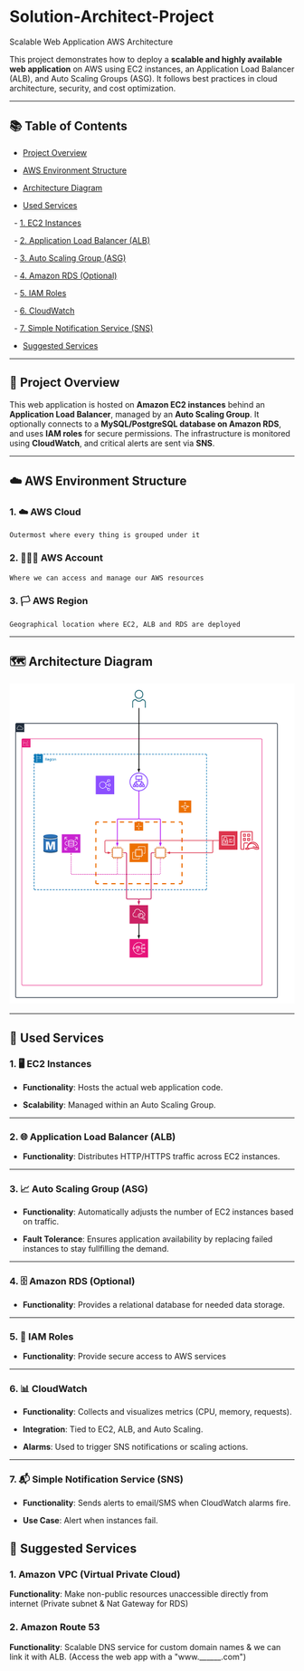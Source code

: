 # Solution-Architect-Project

Scalable Web Application AWS Architecture

  

This project demonstrates how to deploy a **scalable and highly available web application** on AWS using EC2 instances, an Application Load Balancer (ALB), and Auto Scaling Groups (ASG). It follows best practices in cloud architecture, security, and cost optimization.

  

---

  

## 📚 Table of Contents

- [Project Overview](#project-overview)

- [AWS Environment Structure](#aws-environment-structure)

- [Architecture Diagram](#architecture-diagram)

- [Used Services](#used-services)

  - [1. EC2 Instances](#1-ec2-instances)

  - [2. Application Load Balancer (ALB)](#2-application-load-balancer-alb)

  - [3. Auto Scaling Group (ASG)](#3-auto-scaling-group-asg)

  - [4. Amazon RDS (Optional)](#4-amazon-rds-optional)

  - [5. IAM Roles](#5-iam-roles)

  - [6. CloudWatch](#6-cloudwatch)

  - [7. Simple Notification Service (SNS)](#7-simple-notification-service-sns)

- [Suggested Services](#suggested-services)

  

---

  

## 📖 Project Overview

  

This web application is hosted on **Amazon EC2 instances** behind an **Application Load Balancer**, managed by an **Auto Scaling Group**. It optionally connects to a **MySQL/PostgreSQL database on Amazon RDS**, and uses **IAM roles** for secure permissions. The infrastructure is monitored using **CloudWatch**, and critical alerts are sent via **SNS**.

  

---

  

## ☁️ AWS Environment Structure

### 1. ☁️ AWS Cloud

	Outermost where every thing is grouped under it

### 2. 🙋🏻‍♂️ AWS Account

	Where we can access and manage our AWS resources

### 3. 🏳️ AWS Region

	Geographical location where EC2, ALB and RDS are deployed

---

  

## 🗺️ Architecture Diagram

  

![Architecture Diagram](./Blank%20diagram%20(1).png)

  

---

  

## 🧩 Used Services

  

### 1. 🖥️ EC2 Instances

  

- **Functionality**: Hosts the actual web application code.

- **Scalability**: Managed within an Auto Scaling Group.

  

---

  

### 2. 🌐 Application Load Balancer (ALB)

  

- **Functionality**: Distributes HTTP/HTTPS traffic across EC2 instances.

  

---

  

### 3. 📈 Auto Scaling Group (ASG)

  

- **Functionality**: Automatically adjusts the number of EC2 instances based on traffic.

- **Fault Tolerance**: Ensures application availability by replacing failed instances to stay fullfilling the demand.

  

---

  

### 4. 🗄️ Amazon RDS (Optional)

  

- **Functionality**: Provides a relational database for needed data storage.


  

---

  

### 5. 🔐 IAM Roles

  

- **Functionality**: Provide secure access to AWS services

  

---

  

### 6. 📊 CloudWatch

  

- **Functionality**: Collects and visualizes  metrics (CPU, memory, requests).

- **Integration**: Tied to EC2, ALB, and Auto Scaling.

- **Alarms**: Used to trigger SNS notifications or scaling actions.

  

---

  

### 7. 📬 Simple Notification Service (SNS)

  

- **Functionality**: Sends alerts to email/SMS when CloudWatch alarms fire.

- **Use Case**: Alert when instances fail.

  


## 🧐 Suggested Services

### 1. Amazon VPC (Virtual Private Cloud)

**Functionality**: Make non-public resources unaccessible directly from internet 
(Private subnet & Nat Gateway for RDS)

### 2. Amazon Route 53

**Functionality**: Scalable DNS service for custom domain names & we can link it with ALB.
(Access the web app with a "www.______.com")
